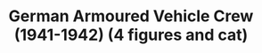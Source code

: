---
layout: product
title: "German Armoured Vehicle Crew (1941-1942) (4 figures and cat)  "
price: "1400" 
desc: "Maketa"
img_path: "/assets/img/ICM 35614.webp"
brand: "N/A"
available: false
special_offer: false
new: false
soon: false
cat: "010000"
subcat: "013600"
subsubcat: "0N/A"
sifra: "ICM 35614"
popular: false
spec: false
---